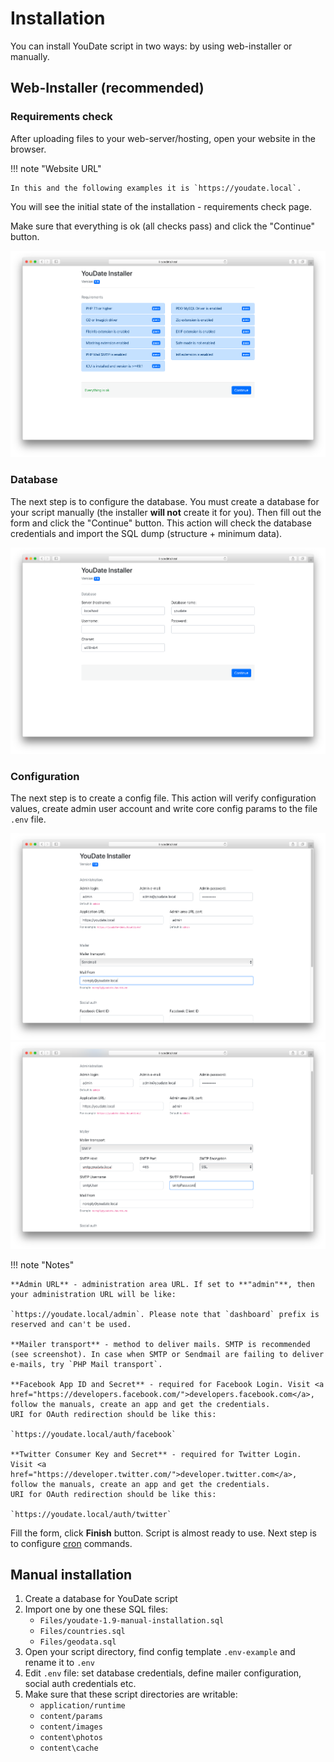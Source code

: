 # Installation

You can install YouDate script in two ways: by using web-installer or manually.

## Web-Installer (recommended)

### Requirements check

After uploading files to your web-server/hosting, open your website in the browser. 

!!! note "Website URL"

    In this and the following examples it is `https://youdate.local`.

You will see the initial state of the installation - requirements check page. 

Make sure that everything is ok (all checks pass) and click the "Continue" button.

[![Requirements](./images/requirements.png)](./images/requirements.png)


### Database

The next step is to configure the database.
You must create a database for your script manually (the installer <strong>will not</strong> create it for you).
Then fill out the form and click the "Continue" button.
This action will check the database credentials and import the SQL dump (structure + minimum data).

[![Database](./images/database.png)](./images/database.png)

### Configuration

The next step is to create a config file. This action will verify configuration values, create admin user account and write core config params to the file `.env` file.

[![Config #1](./images/config1.png)](./images/config1.png)
[![Config #2](./images/config2.png)](./images/config2.png)

!!! note "Notes"

    **Admin URL** - administration area URL. If set to **"admin"**, then your administration URL will be like: 
    
    `https://youdate.local/admin`. Please note that `dashboard` prefix is reserved and can't be used.
    
    **Mailer transport** - method to deliver mails. SMTP is recommended (see screenshot). In case when SMTP or Sendmail are failing to deliver e-mails, try `PHP Mail transport`.
    
    **Facebook App ID and Secret** - required for Facebook Login. Visit <a href="https://developers.facebook.com/">developers.facebook.com</a>, follow the manuals, create an app and get the credentials.
    URI for OAuth redirection should be like this:
     
    `https://youdate.local/auth/facebook`

    **Twitter Consumer Key and Secret** - required for Twitter Login. Visit <a href="https://developer.twitter.com/">developer.twitter.com</a>, follow the manuals, create an app and get the credentials.
    URI for OAuth redirection should be like this: 
    
    `https://youdate.local/auth/twitter`

Fill the form, click **Finish** button. Script is almost ready to use. Next step is to configure [cron](./cron.md) commands.

## Manual installation

1. Create a database for YouDate script
2. Import one by one these SQL files:
    * `Files/youdate-1.9-manual-installation.sql` 
    * `Files/countries.sql` 
    * `Files/geodata.sql`
3. Open your script directory, find config template `.env-example` and rename it to `.env`
4. Edit `.env` file: set database credentials, define mailer configuration, social auth credentials etc.
5. Make sure that these script directories are writable:
    * `application/runtime`
    * `content/params`
    * `content/images`
    * `content\photos`
    * `content\cache`

